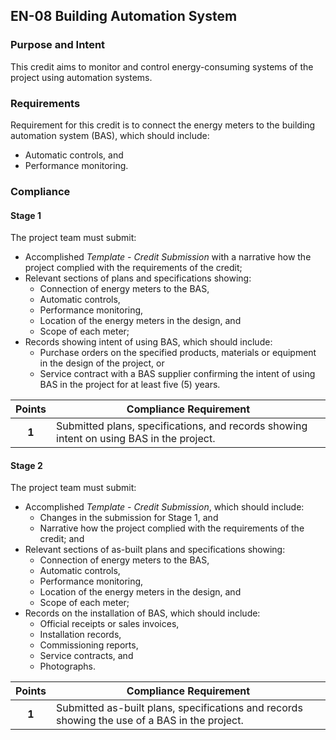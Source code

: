 ## EN-08  Building Automation System

### Purpose and Intent
This credit aims to monitor and control energy-consuming systems of the project using automation systems.

### Requirements
Requirement for this credit is to connect the energy meters to the building automation system (BAS), which should include:

* Automatic controls, and
* Performance monitoring.

### Compliance
#### Stage 1
The project team must submit:

* Accomplished _Template - Credit Submission_ with a narrative how the project complied with the requirements of the credit;
* Relevant sections of plans and specifications showing:
    * Connection of energy meters to the BAS,
    * Automatic controls,
    * Performance monitoring,
    * Location of the energy meters in the design, and
    * Scope of each meter;
* Records showing intent of using BAS, which should include:
    * Purchase orders on the specified products, materials or equipment in the design of the project, or
    * Service contract with a BAS supplier confirming the intent of using BAS in the project for at least five (5) years.

| Points   | Compliance Requirement |
|:--------:|-------------------------|
| **1**    | Submitted plans, specifications, and records showing intent on using BAS in the project. |

#### Stage 2
The project team must submit:

* Accomplished _Template - Credit Submission_, which should include:
    * Changes in the submission for Stage 1, and
    * Narrative how the project complied with the requirements of the credit; and
* Relevant sections of as-built plans and specifications showing:
    * Connection of energy meters to the BAS,
    * Automatic controls,
    * Performance monitoring,
    * Location of the energy meters in the design, and
    * Scope of each meter;
* Records on the installation of BAS, which should include:
    * Official receipts or sales invoices,
    * Installation records,
    * Commissioning reports,
    * Service contracts, and
    * Photographs.

| Points   | Compliance Requirement |
|:--------:| ------------------------------------|
| **1**    | Submitted as-built plans, specifications and records showing the use of a BAS in the project. |
